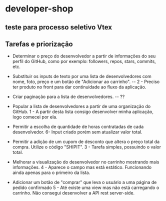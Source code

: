 # developer-shop
## teste para processo seletivo Vtex

## Tarefas e priorização
* Determinar o preço do desenvolvedor a partir de informações do seu perfil do GitHub, como por exemplo: followers, repos, stars, commits, etc.

* Substituir os inputs de texto por uma lista de desenvolvedores com nome, foto, preço e um botão de "Adicionar ao carrinho". -- 
2 - Preciso ter produto no front para dar continuidade ao fluxo da aplicação.

* Criar paginação para a lista de desenvolvedores. -- ??

* Popular a lista de desenvolvedores a partir de uma organização do GitHub. 
1 - A partir desta lista consigo desenvolver minha aplicação, logo comecei por ela.

* Permitir a escolha de quantidade de horas contratadas de cada desenvolvedor. 
6- Input criado porém sem atualizar valor total.

* Permitir a adição de um cupom de desconto que altera o preço total da compra. Utilize o código "SHIPIT".
3 - Tarefa simples, possuindo o valor total.

* Melhorar a visualização do desenvolvedor no carrinho mostrando mais informações. 
4 - Aparece o campo mas está estático. Funcionando ainda apenas para o primeiro da lista.

* Adicionar um botão de "comprar" que leva o usuário a uma página de pedido confirmado 
5 - Até existe uma view mas não está carregando o carrinho. Não consegui desenvolver a API rest server-side.

